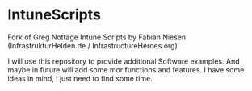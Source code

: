 # IntuneScripts
Fork of Greg Nottage Intune Scripts by Fabian Niesen (InfrastrukturHelden.de / InfrastructureHeroes.org)

I will use this repository to provide additional Software examples. And maybe in future will add some mor functions and features. I have some ideas in mind, I just need to find some time.
